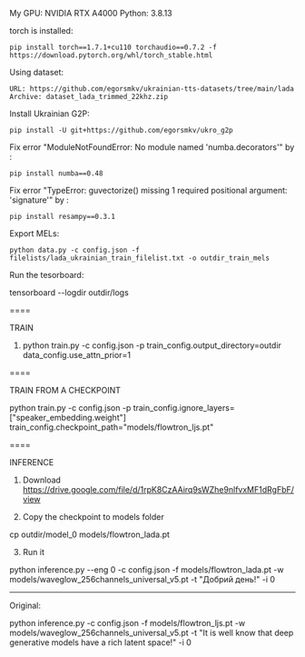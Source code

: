 My GPU: NVIDIA RTX A4000
Python: 3.8.13

torch is installed:

    pip install torch==1.7.1+cu110 torchaudio==0.7.2 -f https://download.pytorch.org/whl/torch_stable.html

Using dataset:

    URL: https://github.com/egorsmkv/ukrainian-tts-datasets/tree/main/lada
    Archive: dataset_lada_trimmed_22khz.zip

Install Ukrainian G2P:

    pip install -U git+https://github.com/egorsmkv/ukro_g2p

Fix error "ModuleNotFoundError: No module named 'numba.decorators'" by :

    pip install numba==0.48

Fix error "TypeError: guvectorize() missing 1 required positional argument: 'signature'" by :

    pip install resampy==0.3.1

Export MELs:

    python data.py -c config.json -f filelists/lada_ukrainian_train_filelist.txt -o outdir_train_mels


Run the tesorboard:

tensorboard --logdir outdir/logs

====


TRAIN

1) python train.py -c config.json -p train_config.output_directory=outdir data_config.use_attn_prior=1


====

TRAIN FROM A CHECKPOINT

python train.py -c config.json -p train_config.ignore_layers=["speaker_embedding.weight"] train_config.checkpoint_path="models/flowtron_ljs.pt"

====

INFERENCE

1) Download https://drive.google.com/file/d/1rpK8CzAAirq9sWZhe9nlfvxMF1dRgFbF/view

2) Copy the checkpoint to models folder

cp outdir/model_0 models/flowtron_lada.pt

3) Run it

python inference.py --eng 0 -c config.json -f models/flowtron_lada.pt -w models/waveglow_256channels_universal_v5.pt -t "Добрий день!" -i 0

---

Original:

python inference.py -c config.json -f models/flowtron_ljs.pt -w models/waveglow_256channels_universal_v5.pt -t "It is well know that deep generative models have a rich latent space!" -i 0

